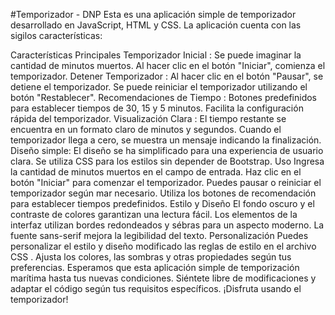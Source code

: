 
#Temporizador - DNP
Esta es una aplicación simple de temporizador desarrollado en JavaScript, HTML y CSS. La aplicación cuenta con las sigilos características:

Características Principales
Temporizador Inicial :
Se puede imaginar la cantidad de minutos muertos.
Al hacer clic en el botón "Iniciar", comienza el temporizador.
Detener Temporizador :
Al hacer clic en el botón "Pausar", se detiene el temporizador.
Se puede reiniciar el temporizador utilizando el botón "Restablecer".
Recomendaciones de Tiempo :
Botones predefinidos para establecer tiempos de 30, 15 y 5 minutos.
Facilita la configuración rápida del temporizador.
Visualización Clara :
El tiempo restante se encuentra en un formato claro de minutos y segundos.
Cuando el temporizador llega a cero, se muestra un mensaje indicando la finalización.
Diseño simple:
El diseño se ha simplificado para una experiencia de usuario clara.
Se utiliza CSS para los estilos sin depender de Bootstrap.
Uso
Ingresa la cantidad de minutos muertos en el campo de entrada.
Haz clic en el botón "Iniciar" para comenzar el temporizador.
Puedes pausar o reiniciar el temporizador según mar necesario.
Utiliza los botones de recomendación para establecer tiempos predefinidos.
Estilo y Diseño
El fondo oscuro y el contraste de colores garantizan una lectura fácil.
Los elementos de la interfaz utilizan bordes redondeados y sébras para un aspecto moderno.
La fuente sans-serif mejora la legibilidad del texto.
Personalización
Puedes personalizar el estilo y diseño modificado las reglas de estilo en el archivo CSS .
Ajusta los colores, las sombras y otras propiedades según tus preferencias.
Esperamos que esta aplicación simple de temporización marítima hasta tus nuevas condiciones. Siéntete libre de modificaciones y adaptar el código según tus requisitos específicos. ¡Disfruta usando el temporizador!
